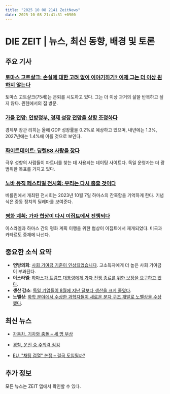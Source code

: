 ```yaml
---
title: "2025 10 08 2141 ZeitNews"
date: 2025-10-08 21:41:31 +0900
---
```


# DIE ZEIT | 뉴스, 최신 동향, 배경 및 토론

## 주요 기사 

### [토마스 고트샬크: 손실에 대한 고려 없이 이야기하기? 이제 그는 더 이상 원하지 않는다](https://www.zeit.de/zeit-magazin/2025/43/thomas-gottschalk-karriereende-fernsehen-entertainer)
 토마스 고트샬크(75세)는 은퇴를 시도하고 있다. 그는 더 이상 과거의 삶을 반복하고 싶지 않다. 뮌헨에서의 집 방문.

### [가을 전망: 연방정부, 경제 성장 전망을 상향 조정하다](https://www.zeit.de/wirtschaft/2025-10/bundesregierung-rechnet-ab-2026-mit-spuerbarem-wirtschaftsaufschwung)
 경제부 장관 리히는 올해 GDP 성장률을 0.2%로 예상하고 있으며, 내년에는 1.3%, 2027년에는 1.4%에 이를 것으로 보인다.

### [화이트데이트: 딩켈88 사랑을 찾다](https://www.zeit.de/gesellschaft/2025-10/whitedate-rechtsextremismus-datingportal-white-supremacy-schleswig-holstein)
 극우 성향의 사람들이 파트너를 찾는 데 사용되는 데이팅 사이트다. 독일 운영자는 더 광범위한 목표를 가지고 있다.

### [노바 뮤직 페스티벌 전시회: 우리는 다시 춤출 것이다](https://www.zeit.de/kultur/2025-10/nova-music-festival-exhibition-ausstellung-berlin-massaker-7-oktober)
 베를린에서 개최된 전시회는 2023년 10월 7일 하마스의 잔혹함을 기억하게 한다. 기념식은 중동 정치의 딜레마를 보여준다.

### [평화 계획: 가자 협상이 다시 이집트에서 진행되다](https://www.zeit.de/politik/ausland/2025-10/gaza-israel-hamas-friedensplan-verhandlungen)
 이스라엘과 하마스 간의 평화 계획 이행을 위한 협상이 이집트에서 재개되었다. 미국과 카타르도 중재에 나선다.

## 중요한 소식 요약 
- **연방의회**: [사회 기여금 기준이 인상되었습니다](https://www.zeit.de/politik/deutschland/2025-10/einkommen-sozialbeitraege-bundeskabinett-beitragsbemessungsgrenze-erhoehung). 고소득자에게 더 높은 사회 기여금이 부과된다.
- **이스라엘**: [하마스가 트럼프 대통령에게 가자 전쟁 종료를 위한 보장을 요구하고 있다](https://www.zeit.de/politik/ausland/2025-10/gaza-krieg-hamas-garantien-donald-trump).
- **생산 감소**: [독일 기업들이 8월에 지난 달보다 생산을 크게 줄였다](https://www.zeit.de/wirtschaft/unternehmen/2025-10/wirtschaft-unternehmen-deutschland-produktion-rueckgang).
- **노벨상**: [화학 분야에서 수상한 과학자들이 새로운 분자 구조 개발로 노벨상을 수상했다](https://www.zeit.de/wissen/2025-10/chemie-nobelpreis-fuer-entwickler-neuer-molekuelstrukturen-gxe).

## 최신 뉴스 
- [자동차, 기차와 충돌 – 세 명 부상](https://www.zeit.de/news/2025-10/08/auto-kollidiert-mit-zug-drei-menschen-verletzt)

- [경찰, 운전 중 주의력 점검](https://www.zeit.de/news/2025-10/08/polizei-ueberprueft-aufmerksamkeit-am-steuer) 
- [EU, "채팅 검열" 논쟁 – 결국 도입될까?](https://www.zeit.de/news/2025-10/08/eu-streit-um-chatkontrolle-kommt-sie-doch-noch) 

## 추가 정보 
모든 뉴스는 ZEIT 앱에서 확인할 수 있다.